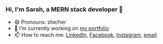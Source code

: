 ### Hi, I'm Sarah, a MERN stack developer 👋

<!--
**sgf-HonestAnt/sgf-HonestAnt** is a ✨ _special_ ✨ repository because its `README.md` (this file) appears on your GitHub profile.

Here are some ideas to get you started:

- 🔭 I’m currently working on ...
- 🌱 I’m currently learning ...
- 👯 I’m looking to collaborate on ...
- 🤔 I’m looking for help with ...
- 💬 Ask me about ...
- 📫 How to reach me: ...
- 😄 Pronouns: ...
- ⚡ Fun fact: ...
-->

- 😄 Pronouns: she/her
- 🔭 I’m currently working on <a href="https://portfolio-sgf-honestant.vercel.app/">my portfolio</a>
- 📫 How to reach me: <a href="https://www.linkedin.com/in/sarahguineverefisher/">LinkedIn</a>, <a href="https://www.facebook.com/sarahguineverefisher/">Facebook</a>, <a href="https://www.instagram.com/harkertherescue/">Instagram</a>, <a href="mailto:sgfishercardiff@gmail.com">email</a>
